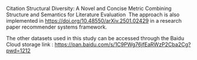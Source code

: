 Citation Structural Diversity: A Novel and Concise Metric Combining Structure and Semantics for Literature Evaluation
﻿
The approach is also implemented in https://doi.org/10.48550/arXiv.2501.02429 in a research paper recommender systems framework.

The other datasets used in this study can be accessed through the Baidu Cloud storage link : https://pan.baidu.com/s/1C9PWg76jfEaRWzP2Cba2Cg?pwd=1212
